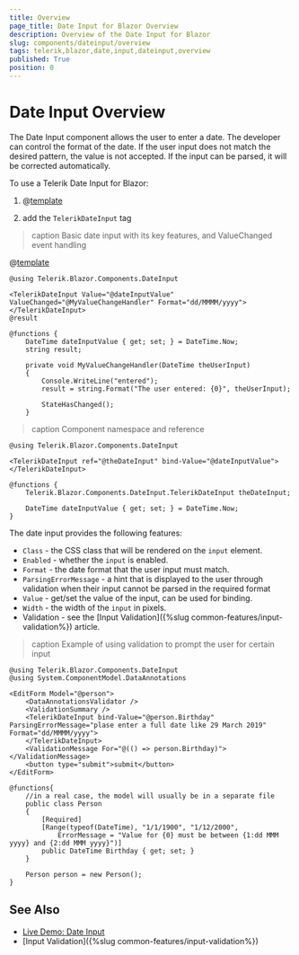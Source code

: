 ```yaml
---
title: Overview
page_title: Date Input for Blazor Overview
description: Overview of the Date Input for Blazor
slug: components/dateinput/overview
tags: telerik,blazor,date,input,dateinput,overview
published: True
position: 0
---
```


# Date Input Overview

The Date Input component allows the user to enter a date. The developer can control the format of the date. If the user input does not match the desired pattern, the value is not accepted. If the input can be parsed, it will be corrected automatically.

To use a Telerik Date Input for Blazor:

1. @[template](/_contentTemplates/common/js-interop-file.md#add-blazor-js-file-to-list)

1. add the `TelerikDateInput` tag

>caption Basic date input with its key features, and ValueChanged event handling

@[template](/_contentTemplates/common/issues-and-warnings.md#generic-component-event-issue)

````CSHTML
@using Telerik.Blazor.Components.DateInput

<TelerikDateInput Value="@dateInputValue" ValueChanged="@MyValueChangeHandler" Format="dd/MMMM/yyyy">
</TelerikDateInput>
@result

@functions {
    DateTime dateInputValue { get; set; } = DateTime.Now;
    string result;

    private void MyValueChangeHandler(DateTime theUserInput)
    {
        Console.WriteLine("entered");
        result = string.Format("The user entered: {0}", theUserInput);

        StateHasChanged();
    }

````

>caption Component namespace and reference

````CSHTML
@using Telerik.Blazor.Components.DateInput

<TelerikDateInput ref="@theDateInput" bind-Value="@dateInputValue"></TelerikDateInput>

@functions {
	Telerik.Blazor.Components.DateInput.TelerikDateInput theDateInput;

	DateTime dateInputValue { get; set; } = DateTime.Now;
}
````

The date input provides the following features:

* `Class` - the CSS class that will be rendered on the `input` element.
* `Enabled` - whether the `input` is enabled.
* `Format` - the date format that the user input must match.
* `ParsingErrorMessage` - a hint that is displayed to the user through validation when their input cannot be parsed in the required format
* `Value` - get/set the value of the input, can be used for binding.
* `Width` - the width of the `input` in pixels.
* Validation - see the [Input Validation]({%slug common-features/input-validation%}) article.


>caption Example of using validation to prompt the user for certain input

````CSHTML
@using Telerik.Blazor.Components.DateInput
@using System.ComponentModel.DataAnnotations

<EditForm Model="@person">
    <DataAnnotationsValidator />
    <ValidationSummary />
    <TelerikDateInput bind-Value="@person.Birthday" ParsingErrorMessage="plase enter a full date like 29 March 2019" Format="dd/MMMM/yyyy">
    </TelerikDateInput>
    <ValidationMessage For="@(() => person.Birthday)"></ValidationMessage>
    <button type="submit">submit</button>
</EditForm>

@functions{
    //in a real case, the model will usually be in a separate file
    public class Person
    {
        [Required]
        [Range(typeof(DateTime), "1/1/1900", "1/12/2000",
            ErrorMessage = "Value for {0} must be between {1:dd MMM yyyy} and {2:dd MMM yyyy}")]
        public DateTime Birthday { get; set; }
    }

    Person person = new Person();
}
````

## See Also

  * [Live Demo: Date Input](https://demos.telerik.com/blazor/dateinput/index)
  * [Input Validation]({%slug common-features/input-validation%})
